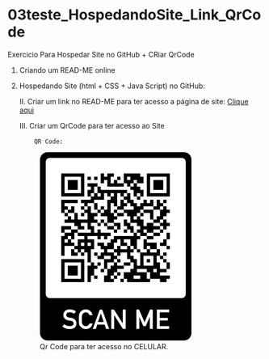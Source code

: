 # 03teste_HospedandoSite_Link_QrCode
Exercicio Para Hospedar Site no GitHub + CRiar QrCode

1.  Criando um READ-ME online

2.	Hospedando Site (html + CSS + Java Script) no GitHub:

    II.	Criar um link no READ-ME para ter acesso a página de site:
        <a href="https://thi2030.github.io/GitHub_Exercicios03_HospedandoSite_Link_QrCode/">Clique aqui</a>

    III.	Criar um QrCode para ter acesso ao Site

            QR Code:

    <figure>
        <img src="qrCode.png" alt="Coloque a camera do celular por cima.">
            <br/>
        <figcaption>Qr Code para ter acesso no CELULAR.</figcaption>
    </figure>
